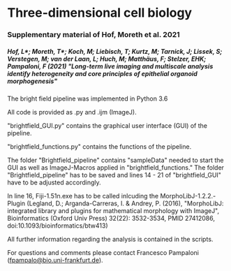 # Three-dimensional cell biology


### Supplementary material of Hof, Moreth et al. 2021

##### Hof, L*; Moreth, T*; Koch, M; Liebisch, T; Kurtz, M; Tarnick, J; Lissek, S; Verstegen, M; van der Laan, L; Huch, M; Matthäus, F; Stelzer, EHK; Pampaloni, F (2021) "Long-term live imaging and multiscale analysis identify heterogeneity and core principles of epithelial organoid morphogenesis"

The bright field pipeline was implemented in Python 3.6

All code is provided as .py and .ijm (ImageJ).

"brightfield_GUI.py" contains the graphical user interface (GUI) of the pipeline.

"brightfield_functions.py" contains the functions of the pipeline.

The folder "Brightfield_pipeline" contains "sampleData" needed to start the GUI as well as ImageJ-Macros applied in "brightfield_functions."
The folder "Brightfield_pipeline" has to be saved and lines 14 - 21 of "brightfield_GUI" have to be adjusted accordingly.

In line 16, Fiji-1.51n.exe has to be called inlcuding the MorphoLibJ-1.2.2.-Plugin (Legland, D.; Arganda-Carreras, I. & Andrey, P. (2016), "MorphoLibJ: integrated library and plugins for mathematical morphology with ImageJ", Bioinformatics (Oxford Univ Press) 32(22): 3532-3534, PMID 27412086, doi:10.1093/bioinformatics/btw413)

All further information regarding the analysis is contained in the scripts.

For questions and comments please contact Francesco Pampaloni (fpampalo@bio.uni-frankfurt.de).

